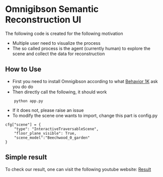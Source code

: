 # Omnigibson Semantic Reconstruction UI 
The following code is created for the following motivation
- Multiple user need to visualize the process
- The so called process is the agent (currently human) to explore the scene and collect the data for reconstruction


## How to Use
- First you need to install Omnigibson according to what [Behavior 1K](https://behavior.stanford.edu/behavior-1k) ask you do do
- Then directly call the following, it should work
```
    python app.py 
```
- If it does not, please raise an issue
- To modify the scene one wants to import, change this part is config.py
```
cfg["scene"] = {
    "type": "InteractiveTraversableScene",
    "floor_plane_visible": True,
    "scene_model":"Beechwood_0_garden"
}
```

## Simple result

To check our result, one can visit the following youtube website: 
[Result](https://youtu.be/_gSVPduxE20)
